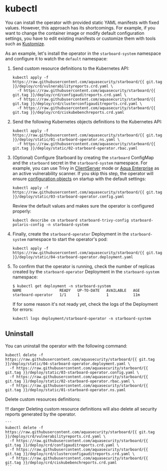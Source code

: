 # kubectl

You can install the operator with provided static YAML manifests with fixed values. However, this approach has its
shortcomings. For example, if you want to change the container image or modify default configuration settings, you have
to edit existing manifests or customize them with tools such as [Kustomize].

As an example, let's install the operator in the `starboard-system` namespace and configure it to watch the `default`
namespace:

1. Send custom resource definitions to the Kubernetes API:
   ```
   kubectl apply -f https://raw.githubusercontent.com/aquasecurity/starboard/{{ git.tag }}/deploy/crd/vulnerabilityreports.crd.yaml \
     -f https://raw.githubusercontent.com/aquasecurity/starboard/{{ git.tag }}/deploy/crd/configauditreports.crd.yaml \
     -f https://raw.githubusercontent.com/aquasecurity/starboard/{{ git.tag }}/deploy/crd/clusterconfigauditreports.crd.yaml \
     -f https://raw.githubusercontent.com/aquasecurity/starboard/{{ git.tag }}/deploy/crd/ciskubebenchreports.crd.yaml
   ```
2. Send the following Kubernetes objects definitions to the Kubernetes API:
   ```
   kubectl apply -f https://raw.githubusercontent.com/aquasecurity/starboard/{{ git.tag }}/deploy/static/01-starboard-operator.ns.yaml \
     -f https://raw.githubusercontent.com/aquasecurity/starboard/{{ git.tag }}/deploy/static/02-starboard-operator.rbac.yaml
   ```
3. (Optional) Configure Starboard by creating the `starboard` ConfigMap and the `starboard` secret in
   the `starboard-system` namespace. For example, you can use Trivy
   in [ClientServer](./../../integrations/vulnerability-scanners/trivy.md#clientserver) mode or
   [Aqua Enterprise](./../../integrations/vulnerability-scanners/aqua-enterprise.md) as an active vulnerability scanner.
   If you skip this step, the operator will ensure [configuration objects](./../../settings.md)
   on startup with the default settings:
   ```
   kubectl apply -f https://raw.githubusercontent.com/aquasecurity/starboard/{{ git.tag }}/deploy/static/03-starboard-operator.config.yaml
   ```
   Review the default values and makes sure the operator is configured properly:
   ```
   kubectl describe cm starboard starboard-trivy-config starboard-polaris-config -n starboard-system
   ```
4. Finally, create the `starboard-operator` Deployment in the `starboard-system` namespace to start the operator's pod:
   ```
   kubectl apply -f https://raw.githubusercontent.com/aquasecurity/starboard/{{ git.tag }}/deploy/static/04-starboard-operator.deployment.yaml
   ```
5. To confirm that the operator is running, check the number of replicas created by the `starboard-operator` Deployment
   in the `starboard-system` namespace:
   ```console
   $ kubectl get deployment -n starboard-system
   NAME                 READY   UP-TO-DATE   AVAILABLE   AGE
   starboard-operator   1/1     1            1           11m
   ```
   If for some reason it's not ready yet, check the logs of the Deployment for errors:
   ```
   kubectl logs deployment/starboard-operator -n starboard-system
   ```

## Uninstall

You can uninstall the operator with the following command:

```
kubectl delete -f https://raw.githubusercontent.com/aquasecurity/starboard/{{ git.tag }}/deploy/static/04-starboard-operator.deployment.yaml \
  -f https://raw.githubusercontent.com/aquasecurity/starboard/{{ git.tag }}/deploy/static/03-starboard-operator.config.yaml \
  -f https://raw.githubusercontent.com/aquasecurity/starboard/{{ git.tag }}/deploy/static/02-starboard-operator.rbac.yaml \
  -f https://raw.githubusercontent.com/aquasecurity/starboard/{{ git.tag }}/deploy/static/01-starboard-operator.ns.yaml
```

Delete custom resources definitions:

!!! danger
    Deleting custom resource definitions will also delete all security reports generated by the operator.

    ```
    kubectl delete -f https://raw.githubusercontent.com/aquasecurity/starboard/{{ git.tag }}/deploy/crd/vulnerabilityreports.crd.yaml \
      -f https://raw.githubusercontent.com/aquasecurity/starboard/{{ git.tag }}/deploy/crd/configauditreports.crd.yaml \
      -f https://raw.githubusercontent.com/aquasecurity/starboard/{{ git.tag }}/deploy/crd/clusterconfigauditreports.crd.yaml \
      -f https://raw.githubusercontent.com/aquasecurity/starboard/{{ git.tag }}/deploy/crd/ciskubebenchreports.crd.yaml
    ```

[Kustomize]: https://kustomize.io
